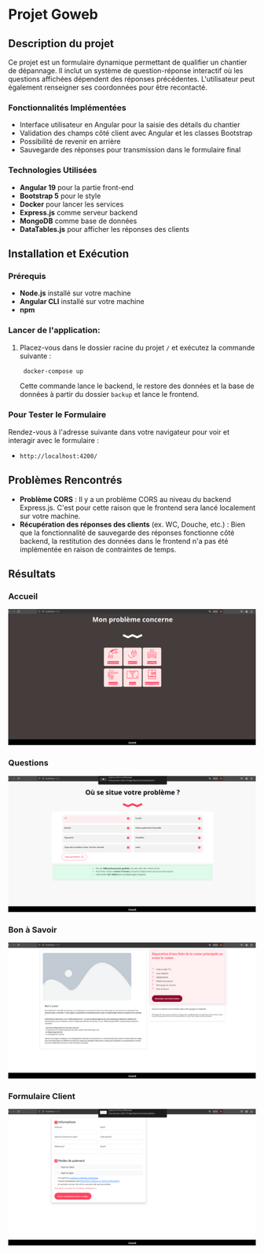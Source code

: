 # Projet Goweb

## Description du projet

Ce projet est un formulaire dynamique permettant de qualifier un chantier de dépannage. Il inclut un système de question-réponse interactif où les questions affichées dépendent des réponses précédentes. L'utilisateur peut également renseigner ses coordonnées pour être recontacté.

### Fonctionnalités Implémentées

- Interface utilisateur en Angular pour la saisie des détails du chantier
- Validation des champs côté client avec Angular et les classes Bootstrap
- Possibilité de revenir en arrière
- Sauvegarde des réponses pour transmission dans le formulaire final

### Technologies Utilisées

- **Angular 19** pour la partie front-end
- **Bootstrap 5** pour le style
- **Docker** pour lancer les services
- **Express.js** comme serveur backend
- **MongoDB** comme base de données
- **DataTables.js** pour afficher les réponses des clients

## Installation et Exécution

### Prérequis

- **Node.js** installé sur votre machine
- **Angular CLI** installé sur votre machine
- **npm**

### Lancer de l'application:

1. Placez-vous dans le dossier racine du projet `/` et exécutez la commande suivante :

   ```bash
    docker-compose up
   ```

   Cette commande lance le backend, le restore des données et la base de données à partir du dossier `backup` et lance le frontend.



### Pour Tester le Formulaire

Rendez-vous à l'adresse suivante dans votre navigateur pour voir et interagir avec le formulaire :

- `http://localhost:4200/`

## Problèmes Rencontrés

- **Problème CORS** : Il y a un problème CORS au niveau du backend Express.js. C'est pour cette raison que le frontend sera lancé localement sur votre machine.
- **Récupération des réponses des clients** (ex. WC, Douche, etc.) : Bien que la fonctionnalité de sauvegarde des réponses fonctionne côté backend, la restitution des données dans le frontend n'a pas été implémentée en raison de contraintes de temps.

## Résultats

### Accueil

![Aperçu du formulaire](capture/accueil.png)

### Questions

![Aperçu du formulaire](capture/questions.png)

### Bon à Savoir

![Aperçu du formulaire](capture/bonasavoir.png)

### Formulaire Client

![Aperçu du formulaire](capture/formclient.png)
